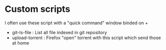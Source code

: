 Custom scripts
==============

I often use these script with a "quick command" window binded on <alt> + <f2>

* git-ls-file : List all file indexed in git repository
* upload-torrent : Firefox "open" torrent with this script which send those at
    home
